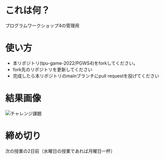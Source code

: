 # これは何？
プログラムワークショップ4の管理用

# 使い方

- 本リポジトリ(tpu-game-2022/PGWS4)をforkしてください。
- fork先のリポジトリを更新してください
- 完成したら本リポジトリのmainブランチにpull requestを投げてください

# 結果画像

![チャレンジ課題](https://user-images.githubusercontent.com/71791660/196054839-549fc248-258e-4f99-b375-7fc0e7ae72e8.jpg)


# 締め切り
次の授業の2日前（水曜日の授業であれば月曜日一杯）
